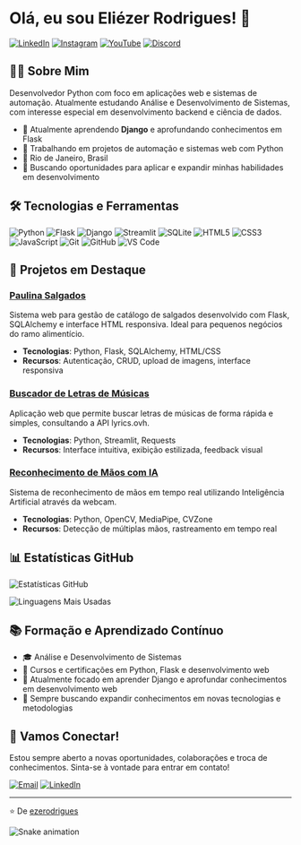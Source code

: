 # Olá, eu sou Eliézer Rodrigues! 👋

[![LinkedIn](https://img.shields.io/badge/LinkedIn-0077B5?style=for-the-badge&logo=linkedin&logoColor=white)](https://www.linkedin.com/in/ezerodrigues)
[![Instagram](https://img.shields.io/badge/Instagram-E4405F?style=for-the-badge&logo=instagram&logoColor=white)](https://www.instagram.com/ezerodrigues)
[![YouTube](https://img.shields.io/badge/YouTube-FF0000?style=for-the-badge&logo=youtube&logoColor=white)](https://www.youtube.com/ezerodrigues)
[![Discord](https://img.shields.io/badge/Discord-7289DA?style=for-the-badge&logo=discord&logoColor=white)](https://discord.com/users/ezerodrigues)

## 👨‍💻 Sobre Mim

Desenvolvedor Python com foco em aplicações web e sistemas de automação. Atualmente estudando Análise e Desenvolvimento de Sistemas, com interesse especial em desenvolvimento backend e ciência de dados.

- 🌱 Atualmente aprendendo **Django** e aprofundando conhecimentos em Flask
- 🔭 Trabalhando em projetos de automação e sistemas web com Python
- 📍 Rio de Janeiro, Brasil
- 💼 Buscando oportunidades para aplicar e expandir minhas habilidades em desenvolvimento

## 🛠️ Tecnologias e Ferramentas

![Python](https://img.shields.io/badge/Python-3776AB?style=for-the-badge&logo=python&logoColor=white)
![Flask](https://img.shields.io/badge/Flask-000000?style=for-the-badge&logo=flask&logoColor=white)
![Django](https://img.shields.io/badge/Django-092E20?style=for-the-badge&logo=django&logoColor=white)
![Streamlit](https://img.shields.io/badge/Streamlit-FF4B4B?style=for-the-badge&logo=streamlit&logoColor=white)
![SQLite](https://img.shields.io/badge/SQLite-07405E?style=for-the-badge&logo=sqlite&logoColor=white)
![HTML5](https://img.shields.io/badge/HTML5-E34F26?style=for-the-badge&logo=html5&logoColor=white)
![CSS3](https://img.shields.io/badge/CSS3-1572B6?style=for-the-badge&logo=css3&logoColor=white)
![JavaScript](https://img.shields.io/badge/JavaScript-F7DF1E?style=for-the-badge&logo=javascript&logoColor=black)
![Git](https://img.shields.io/badge/Git-F05032?style=for-the-badge&logo=git&logoColor=white)
![GitHub](https://img.shields.io/badge/GitHub-100000?style=for-the-badge&logo=github&logoColor=white)
![VS Code](https://img.shields.io/badge/VS_Code-0078D4?style=for-the-badge&logo=visual%20studio%20code&logoColor=white)

## 🚀 Projetos em Destaque

### [Paulina Salgados](https://github.com/ezerodrigues/paulina-salgados)
Sistema web para gestão de catálogo de salgados desenvolvido com Flask, SQLAlchemy e interface HTML responsiva. Ideal para pequenos negócios do ramo alimentício.
- **Tecnologias**: Python, Flask, SQLAlchemy, HTML/CSS
- **Recursos**: Autenticação, CRUD, upload de imagens, interface responsiva

### [Buscador de Letras de Músicas](https://github.com/ezerodrigues/projeto-letra-musica)
Aplicação web que permite buscar letras de músicas de forma rápida e simples, consultando a API lyrics.ovh.
- **Tecnologias**: Python, Streamlit, Requests
- **Recursos**: Interface intuitiva, exibição estilizada, feedback visual

### [Reconhecimento de Mãos com IA](https://github.com/ezerodrigues/projeto_ia)
Sistema de reconhecimento de mãos em tempo real utilizando Inteligência Artificial através da webcam.
- **Tecnologias**: Python, OpenCV, MediaPipe, CVZone
- **Recursos**: Detecção de múltiplas mãos, rastreamento em tempo real

## 📊 Estatísticas GitHub

![Estatísticas GitHub](https://github-readme-stats.vercel.app/api?username=ezerodrigues&show_icons=true&theme=radical)

![Linguagens Mais Usadas](https://github-readme-stats.vercel.app/api/top-langs/?username=ezerodrigues&layout=compact&theme=radical)

## 📚 Formação e Aprendizado Contínuo

- 🎓 Análise e Desenvolvimento de Sistemas
- 📘 Cursos e certificações em Python, Flask e desenvolvimento web
- 🌱 Atualmente focado em aprender Django e aprofundar conhecimentos em desenvolvimento web
- 📖 Sempre buscando expandir conhecimentos em novas tecnologias e metodologias

## 🤝 Vamos Conectar!

Estou sempre aberto a novas oportunidades, colaborações e troca de conhecimentos. Sinta-se à vontade para entrar em contato!

[![Email](https://img.shields.io/badge/Email-D14836?style=for-the-badge&logo=gmail&logoColor=white)](mailto:seu-email@exemplo.com)
[![LinkedIn](https://img.shields.io/badge/LinkedIn-0077B5?style=for-the-badge&logo=linkedin&logoColor=white)](https://www.linkedin.com/in/ezerodrigues)

---

⭐️ De [ezerodrigues](https://github.com/ezerodrigues)

![Snake animation](https://github.com/ezerodrigues/ezerodrigues/blob/output/github-contribution-grid-snake.svg)